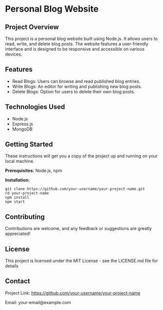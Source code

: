 
<body>
    <div class="container">
        <h1>Personal Blog Website</h1>

  <section>
            <h2>Project Overview</h2>
            <p>This project is a personal blog website built using Node.js. It allows users to read, write, and delete blog posts. The website features a user-friendly interface and is designed to be responsive and accessible on various devices.</p>
        </section>

  <section>
            <h2>Features</h2>
            <ul>
                <li>Read Blogs: Users can browse and read published blog entries.</li>
                <li>Write Blogs: An editor for writing and publishing new blog posts.</li>
                <li>Delete Blogs: Option for users to delete their own blog posts.</li>
                <!-- Add more features if needed -->
            </ul>
        </section>

 <section>
            <h2>Technologies Used</h2>
            <ul>
                <li>Node.js</li>
                <li>Express.js</li>
                <li>MongoDB</li>
                <!-- List other technologies used in the project -->
            </ul>
        </section>
<section>
            <h2>Getting Started</h2>
            <p>These instructions will get you a copy of the project up and running on your local machine.</p>
            <p><strong>Prerequisites:</strong> Node.js, npm</p>
            <p><strong>Installation:</strong></p>
            <code>git clone https://github.com/your-username/your-project-name.git</code><br>
            <code>cd your-project-name</code><br>
            <code>npm install</code><br>
            <code>npm start</code>
        </section>

 <section>
            <h2>Contributing</h2>
            <p>Contributions are welcome, and any feedback or suggestions are greatly appreciated!</p>
        </section>

<section>
            <h2>License</h2>
            <p>This project is licensed under the MIT License - see the LICENSE.md file for details</p>
        </section>

 <section>
            <h2>Contact</h2>
            <p>Project Link: <a href="https://github.com/your-username/your-project-name">https://github.com/your-username/your-project-name</a></p>
            <p>Email: your-email@example.com</p>
        </section>
    </div>
</body>
